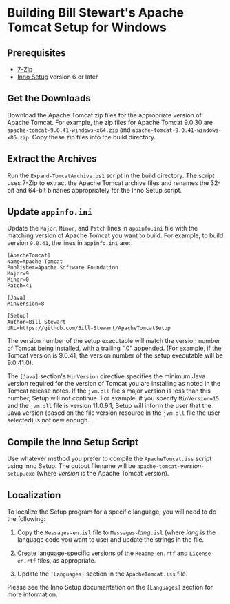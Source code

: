 <!-- omit in toc -->
# Building Bill Stewart's Apache Tomcat Setup for Windows

## Prerequisites

* [7-Zip](https://www.7-zip.org/)
* [Inno Setup](https://www.jrsoftware.org/isinfo.php) version 6 or later

## Get the Downloads

Download the Apache Tomcat zip files for the appropriate version of Apache Tomcat. For example, the zip files for Apache Tomcat 9.0.30 are `apache-tomcat-9.0.41-windows-x64.zip` and `apache-tomcat-9.0.41-windows-x86.zip`. Copy these zip files into the build directory.

## Extract the Archives

Run the `Expand-TomcatArchive.ps1` script in the build directory. The script uses 7-Zip to extract the Apache Tomcat archive files and renames the 32-bit and 64-bit binaries appropriately for the Inno Setup script.

## Update `appinfo.ini`

Update the `Major`, `Minor`, and `Patch` lines in `appinfo.ini` file with the matching version of Apache Tomcat you want to build. For example, to build version `9.0.41`, the lines in `appinfo.ini` are:

    [ApacheTomcat]
    Name=Apache Tomcat
    Publisher=Apache Software Foundation
    Major=9
    Minor=0
    Patch=41

    [Java]
    MinVersion=8

    [Setup]
    Author=Bill Stewart
    URL=https://github.com/Bill-Stewart/ApacheTomcatSetup

The version number of the setup executable will match the version number of Tomcat being installed, with a trailing ".0" appended. (For example, if the Tomcat version is 9.0.41, the version number of the setup executable will be 9.0.41.0).

The `[Java]` section's `MinVersion` directive specifies the minimum Java version required for the version of Tomcat you are installing as noted in the Tomcat release notes. If the `jvm.dll` file's major version is less than this number, Setup will not continue. For example, if you specify `MinVersion=15` and the `jvm.dll` file is version 11.0.9.1, Setup will inform the user that the Java version (based on the file version resource in the `jvm.dll` file the user selected) is not new enough.

## Compile the Inno Setup Script

Use whatever method you prefer to compile the `ApacheTomcat.iss` script using Inno Setup. The output filename will be `apache-tomcat-`_version_`-setup.exe` (where _version_ is the Apache Tomcat version).

## Localization

To localize the Setup program for a specific language, you will need to do the following:

1. Copy the `Messages-en.isl` file to `Messages-`_lang_`.isl` (where _lang_ is the language code you want to use) and update the strings in the file.

2. Create language-specific versions of the `Readme-en.rtf` and `License-en.rtf` files, as appropriate.

3. Update the `[Languages]` section in the `ApacheTomcat.iss` file.

Please see the Inno Setup documentation on the `[Languages]` section for more information.